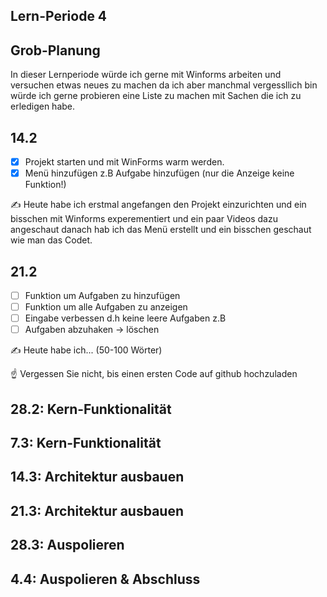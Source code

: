 ## Lern-Periode 4


## Grob-Planung
In dieser Lernperiode würde ich gerne mit Winforms arbeiten und versuchen etwas neues zu machen da ich aber manchmal vergessllich bin würde ich gerne probieren eine Liste zu machen mit Sachen die ich zu erledigen habe.

## 14.2
- [x] Projekt starten und mit WinForms warm werden.
- [x] Menü hinzufügen z.B Aufgabe hinzufügen (nur die Anzeige keine Funktion!)

✍️ Heute habe ich erstmal angefangen den Projekt einzurichten und ein bisschen mit Winforms experementiert und ein paar Videos dazu angeschaut danach hab ich das Menü erstellt und ein bisschen geschaut wie man das Codet.



## 21.2
- [ ] Funktion um Aufgaben zu hinzufügen
- [ ] Funktion um alle Aufgaben zu anzeigen
- [ ] Eingabe verbessen d.h keine leere Aufgaben z.B
- [ ] Aufgaben abzuhaken -> löschen

✍️ Heute habe ich... (50-100 Wörter)

☝️ Vergessen Sie nicht, bis einen ersten Code auf github hochzuladen

## 28.2: Kern-Funktionalität
## 7.3: Kern-Funktionalität
## 14.3: Architektur ausbauen
## 21.3: Architektur ausbauen
## 28.3: Auspolieren
## 4.4: Auspolieren & Abschluss
